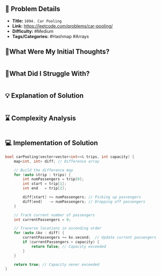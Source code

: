 ## 📝 Problem Details

- **Title:** `1094. Car Pooling`
- **Link:** https://leetcode.com/problems/car-pooling/
- **Difficulty:** #Medium 
- **Tags/Categories:** #Hashmap #Arrays 

## 💭What Were My Initial Thoughts?

```

```

## 🤔What Did I Struggle With?

```

```

## 💡 Explanation of Solution

```

```

## ⌛ Complexity Analysis

```

```

## 💻 Implementation of Solution

```cpp
bool carPooling(vector<vector<int>>& trips, int capacity) {
    map<int, int> diff; // Difference array

    // Build the difference map
    for (auto &trip : trips) {
        int numPassengers = trip[0];
        int start = trip[1];
        int end   = trip[2];

        diff[start] += numPassengers; // Picking up passengers
        diff[end]   -= numPassengers; // Dropping off passengers
    }

    // Track current number of passengers
    int currentPassengers = 0;

    // Traverse locations in ascending order
    for (auto &kv : diff) {
        currentPassengers += kv.second;  // Update current passengers
        if (currentPassengers > capacity) {
            return false; // Capacity exceeded
        }
    }

    return true; // Capacity never exceeded
}
```